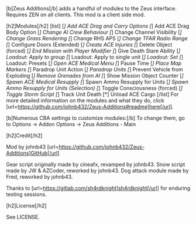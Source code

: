 [b]Zeus Additions[/b] adds a handful of modules to the Zeus interface. Requires ZEN on all clients. This mod is a client side mod.

[h2]Modules[/h2]
[list]
[*] Add ACE Drag and Carry Options
[*] Add ACE Drag Body Option
[*] Change AI Crew Behaviour
[*] Change Channel Visibility
[*] Change Grass Rendering
[*] Change RHS APS
[*] Change TFAR Radio Range
[*] Configure Doors (Extended)
[*] Create ACE Injuries
[*] Delete Object (forced)
[*] End Mission with Player Modifier
[*] Give Death Stare Ability
[*] Loadout: Apply to group
[*] Loadout: Apply to single unit
[*] Loadout: Set
[*] Loadout: Presets
[*] Open ACE Medical Menu
[*] Pause Time
[*] Place Map Markers
[*] Paradrop Unit Action
[*] Paradrop Units
[*] Prevent Vehicle from Exploding
[*] Remove Grenades from AI
[*] Show Mission Object Counter
[*] Spawn ACE Medical Resupply
[*] Spawn Ammo Resupply for Units
[*] Spawn Ammo Resupply for Units (Selection)
[*] Toggle Consciousness (forced)
[*] Toggle Storm Script
[*] Track Unit Death
[*] Unload ACE Cargo
[/list]
For more detailed information on the modules and what they do, click [url=https://github.com/johnb432/Zeus-Additions#readme]here[/url].

[b]Numerous CBA settings to customize modules:[/b] To change them, go to Options -> Addon Options -> Zeus Additions - Main

[h2]Credit[/h2]

Mod by johnb43
[url=https://github.com/johnb432/Zeus-Additions]GitHub[/url]

Gear script originally made by cineafx, revamped by johnb43.
Snow script made by JW & AZCoder, reworked by johnb43.
Dog attack module made by Fred, reworked by johnb43.

Thanks to [url=https://gitlab.com/sh4rdknight]sh4rdknight[/url] for enduring testing sessions.

[h2]License[/h2]

See LICENSE.
